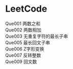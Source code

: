 # LeetCode

Que001    两数之和\
Que002    两数相加\
Que003    无重复字符的最长子串\
Que005    最长回文子串\
Que006    Z字形变换\
Que007    反转整数\
Que009    回文数